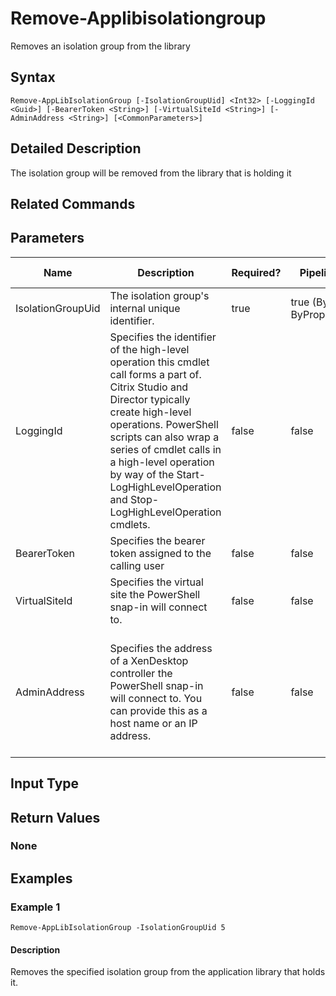 ﻿
# Remove-Applibisolationgroup
Removes an isolation group from the library
## Syntax
```
Remove-AppLibIsolationGroup [-IsolationGroupUid] <Int32> [-LoggingId <Guid>] [-BearerToken <String>] [-VirtualSiteId <String>] [-AdminAddress <String>] [<CommonParameters>]
```
## Detailed Description
The isolation group will be removed from the library that is holding it


## Related Commands

## Parameters
| Name   | Description | Required? | Pipeline Input | Default Value |
| --- | --- | --- | --- | --- |
| IsolationGroupUid | The isolation group's internal unique identifier. | true | true (ByValue, ByPropertyName) |  |
| LoggingId | Specifies the identifier of the high-level operation this cmdlet call forms a part of. Citrix Studio and Director typically create high-level operations. PowerShell scripts can also wrap a series of cmdlet calls in a high-level operation by way of the Start-LogHighLevelOperation and Stop-LogHighLevelOperation cmdlets. | false | false |  |
| BearerToken | Specifies the bearer token assigned to the calling user | false | false |  |
| VirtualSiteId | Specifies the virtual site the PowerShell snap-in will connect to. | false | false |  |
| AdminAddress | Specifies the address of a XenDesktop controller the PowerShell snap-in will connect to. You can provide this as a host name or an IP address. | false | false | Localhost. Once a value is provided by any cmdlet, this value becomes the default. |

## Input Type

### 

## Return Values

### None

## Examples

### Example 1
```
Remove-AppLibIsolationGroup -IsolationGroupUid 5
```
#### Description
Removes the specified isolation group from the application library that holds it.
